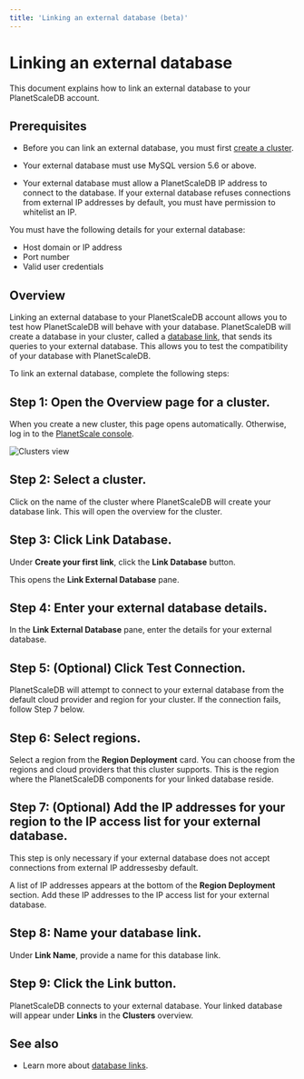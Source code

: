 ```yaml
---
title: 'Linking an external database (beta)'
---
```


# Linking an external database

This document explains how to link an external database to your PlanetScaleDB account.

## Prerequisites

+ Before you can link an external database, you must first [create a cluster](/psdb/creating-cluster).

+ Your external database must use MySQL version 5.6 or above.
+ Your external database must allow a PlanetScaleDB IP address to connect to the database. If your external database refuses connections from external IP addresses by default, you must have permission to whitelist an IP.

You must have the following details for your external database: 

+ Host domain or IP address
+ Port number
+ Valid user credentials

## Overview

Linking an external database to your PlanetScaleDB account allows you to test how PlanetScaleDB will behave with your database. PlanetScaleDB will create a database in your cluster, called a [database link](database-links), that sends its queries to your external database. This allows you to test the compatibility of your database with PlanetScaleDB.

To link an external database, complete the following steps:

## Step 1: Open the Overview page for a cluster.

When you create a new cluster, this page opens automatically. Otherwise, log in to the [PlanetScale console](https://console.planetscale.com/).

![Clusters view](/img/docs/clusters-view.png)

## Step 2: Select a cluster.

Click on the name of the cluster where PlanetScaleDB will create your database link. This will open the overview for the cluster.

## Step 3: Click **Link Database**.

Under **Create your first link**, click the **Link Database** button.

This opens the **Link External Database** pane.

## Step 4: Enter your external database details.

In the **Link External Database** pane, enter the details for your external database.

## Step 5: (Optional) Click **Test Connection**.

PlanetScaleDB will attempt to connect to your external database from the default cloud provider and region for your cluster. If the connection fails, follow Step 7 below.

## Step 6: Select regions.

Select a region from the **Region Deployment** card. You can choose from the regions and cloud providers that this cluster supports. This is the region where the PlanetScaleDB components for your linked database reside.

## Step 7: (Optional) Add the IP addresses for your region to the IP access list for your external database.

This step is only necessary if your external database does not accept connections from external IP addressesby default.

A list of IP addresses appears at the bottom of the **Region Deployment** section. Add these IP addresses to the IP access list for your external database.

## Step 8: Name your database link.

Under **Link Name**, provide a name for this database link.

## Step 9: Click the **Link** button. 

PlanetScaleDB connects to your external database. Your linked database will appear under **Links** in the **Clusters** overview.

## See also

- Learn more about [database links](database-links).
